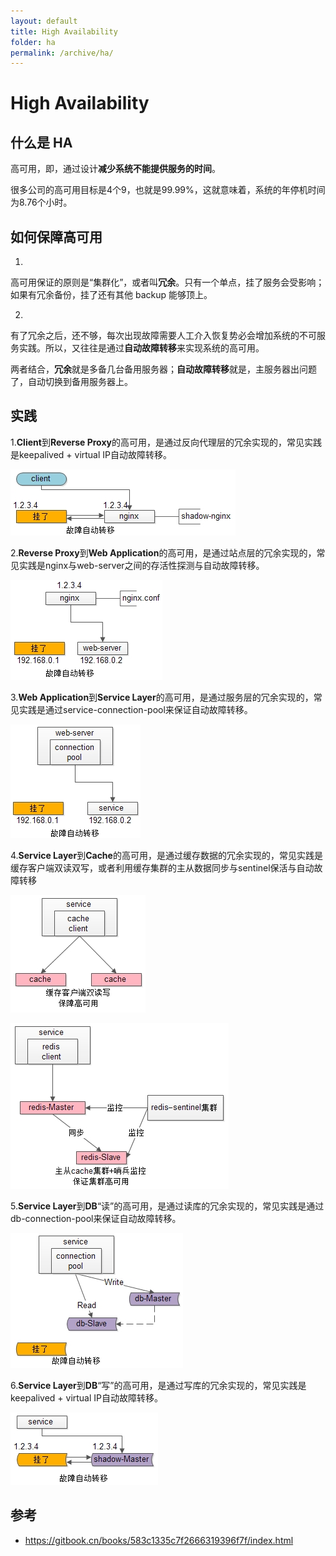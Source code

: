 ```yaml
---
layout: default
title: High Availability
folder: ha
permalink: /archive/ha/
---
```


# High Availability

## 什么是 HA

高可用，即，通过设计**减少系统不能提供服务的时间**。

很多公司的高可用目标是4个9，也就是99.99%，这就意味着，系统的年停机时间为8.76个小时。

## 如何保障高可用

1.
高可用保证的原则是“集群化”，或者叫**冗余**。只有一个单点，挂了服务会受影响；如果有冗余备份，挂了还有其他 backup 能够顶上。

2.
有了冗余之后，还不够，每次出现故障需要人工介入恢复势必会增加系统的不可服务实践。所以，又往往是通过**自动故障转移**来实现系统的高可用。

两者结合，**冗余**就是多备几台备用服务器；**自动故障转移**就是，主服务器出问题了，自动切换到备用服务器上。

## 实践

1.**Client**到**Reverse Proxy**的高可用，是通过反向代理层的冗余实现的，常见实践是keepalived + virtual IP自动故障转移。

![ha_1](img/ha_1.png)

2.**Reverse Proxy**到**Web Application**的高可用，是通过站点层的冗余实现的，常见实践是nginx与web-server之间的存活性探测与自动故障转移。

![ha_2](img/ha_2.png)

3.**Web Application**到**Service Layer**的高可用，是通过服务层的冗余实现的，常见实践是通过service-connection-pool来保证自动故障转移。

![ha_3](img/ha_3.png)

4.**Service Layer**到**Cache**的高可用，是通过缓存数据的冗余实现的，常见实践是缓存客户端双读双写，或者利用缓存集群的主从数据同步与sentinel保活与自动故障转移

![ha_4_1](img/ha_4_1.png)

![ha_4_2](img/ha_4_2.png)

5.**Service Layer**到**DB**“读”的高可用，是通过读库的冗余实现的，常见实践是通过db-connection-pool来保证自动故障转移。

![ha_5](img/ha_5.png)

6.**Service Layer**到**DB**“写”的高可用，是通过写库的冗余实现的，常见实践是keepalived + virtual IP自动故障转移。

![ha_6](img/ha_6.png)

## 参考

- <https://gitbook.cn/books/583c1335c7f2666319396f7f/index.html>
